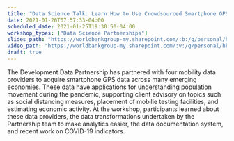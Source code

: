 ```yaml
---
title: "Data Science Talk: Learn How to Use Crowdsourced Smartphone GPS Data on your Project"
date: 2021-01-26T07:57:33-04:00
scheduled_date: 2021-01-25T19:30:50-04:00
workshop_types: ["Data Science Partnerships"]
slides_path: "https://worldbankgroup-my.sharepoint.com/:b:/g/personal/hkrambeck_worldbank_org/Ef2SAAYxHotLq2zA_u3v6HMBpE7CE1MX0SRCuchL-Mzl4A?e=fNhyGz"
video_path: "https://worldbankgroup-my.sharepoint.com/:v:/g/personal/hkrambeck_worldbank_org/ESDrq20eD8VIhl4FmqiUIBABjntNXXoIDw5SnCCAXP4KpQ?e=G27Th2"
draft: true
---
```


The Development Data Partnership has partnered with four mobility data providers to acquire smartphone GPS data across many emerging economies. These data have applications for understanding population movement during the pandemic, supporting client advisory on topics such as social distancing measures, placement of mobilie testing facilities, and estimating economic activity. At the workshop, participants learned about these data providers, the data transformations undertaken by the Partnership team to make analytics easier, the data documentation system, and recent work on COVID-19 indicators.